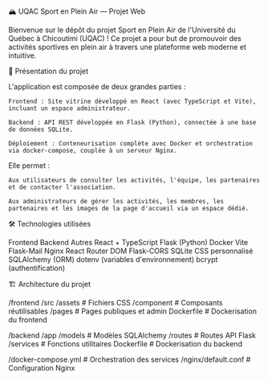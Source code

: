🏔️ UQAC Sport en Plein Air — Projet Web

Bienvenue sur le dépôt du projet Sport en Plein Air de l'Université du Québec à Chicoutimi (UQAC) !
Ce projet a pour but de promouvoir des activités sportives en plein air à travers une plateforme web moderne et intuitive.


🌟 Présentation du projet

L'application est composée de deux grandes parties :

    Frontend : Site vitrine développé en React (avec TypeScript et Vite), incluant un espace administrateur.

    Backend : API REST développée en Flask (Python), connectée à une base de données SQLite.

    Déploiement : Conteneurisation complète avec Docker et orchestration via docker-compose, couplée à un serveur Nginx.

Elle permet :

    Aux utilisateurs de consulter les activités, l'équipe, les partenaires et de contacter l'association.

    Aux administrateurs de gérer les activités, les membres, les partenaires et les images de la page d'accueil via un espace dédié.

🛠️ Technologies utilisées


Frontend	Backend	Autres
React + TypeScript	Flask (Python)	Docker
Vite	Flask-Mail	Nginx
React Router DOM	Flask-CORS	SQLite
CSS personnalisé	SQLAlchemy (ORM)	dotenv (variables d'environnement)
	bcrypt (authentification)	


🏗️ Architecture du projet

/frontend
    /src
        /assets        # Fichiers CSS
        /component     # Composants réutilisables
        /pages         # Pages publiques et admin
    Dockerfile         # Dockerisation du frontend

/backend
    /app
        /models        # Modèles SQLAlchemy
        /routes        # Routes API Flask
        /services      # Fonctions utilitaires
    Dockerfile         # Dockerisation du backend

/docker-compose.yml    # Orchestration des services
/nginx/default.conf    # Configuration Nginx

